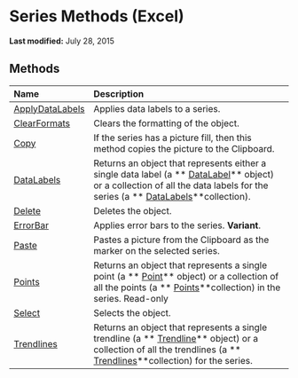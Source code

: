
# Series Methods (Excel)

 **Last modified:** July 28, 2015


## Methods



|**Name**|**Description**|
|:-----|:-----|
| [ApplyDataLabels](959a4d12-ed48-48fc-04cf-7a1880cd7e1f.md)|Applies data labels to a series.|
| [ClearFormats](0c94178c-493b-9738-3b85-67448d13a458.md)|Clears the formatting of the object.|
| [Copy](4a9261ae-9ad9-b591-f326-6f78e42637bf.md)|If the series has a picture fill, then this method copies the picture to the Clipboard.|
| [DataLabels](bde8faa1-269c-1dbe-e39e-3701a634f214.md)|Returns an object that represents either a single data label (a  ** [DataLabel](bb342572-8761-b326-548a-98455172f9a8.md)** object) or a collection of all the data labels for the series (a ** [DataLabels](3d79271e-c702-e785-6984-d838d060a8c5.md)**collection).|
| [Delete](931e1d33-aa05-6461-d5f3-4246925f5850.md)|Deletes the object.|
| [ErrorBar](0f127c27-09d3-a0e0-7a1d-5e3544039658.md)|Applies error bars to the series.  **Variant**.|
| [Paste](73e689cb-b2aa-61d7-e84c-113091d09a44.md)|Pastes a picture from the Clipboard as the marker on the selected series.|
| [Points](9b6f08a1-3fbe-e9bc-a509-345a3d2d78b3.md)|Returns an object that represents a single point (a  ** [Point](48ed9aec-2d29-ec4d-8e55-fca13982c358.md)** object) or a collection of all the points (a ** [Points](918dc385-ed61-262e-033f-ba829f5ee8b2.md)**collection) in the series. Read-only|
| [Select](9317a166-df2d-0c06-b1fb-4e3ecc7a645e.md)|Selects the object.|
| [Trendlines](d42609e1-011c-6cb3-286d-192284cd8ab8.md)|Returns an object that represents a single trendline (a  ** [Trendline](5c04b065-57f4-a059-7c22-50612bd727ea.md)** object) or a collection of all the trendlines (a ** [Trendlines](752cde45-c628-7550-6c88-07405821e348.md)**collection) for the series.|
